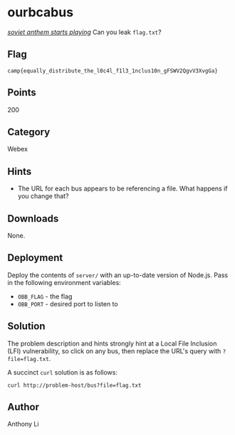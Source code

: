 # ourbcabus
[*soviet anthem starts playing*](https://www.youtube.com/watch?v=U06jlgpMtQs)
Can you leak `flag.txt`?

## Flag
```
camp{equally_distribute_the_l0c4l_f1l3_1nclus10n_gFSWV2QgvV3XvgGa}
```

## Points
200

## Category
Webex

## Hints
* The URL for each bus appears to be referencing a file. What happens if you change that?

## Downloads
None.

## Deployment
Deploy the contents of `server/` with an up-to-date version of Node.js. Pass in the following environment variables:
* `OBB_FLAG` - the flag
* `OBB_PORT` - desired port to listen to

## Solution
The problem description and hints strongly hint at a Local File Inclusion (LFI) vulnerability, so click on any bus, then replace the URL's query with `?file=flag.txt`.

A succinct `curl` solution is as follows:
```
curl http://problem-host/bus?file=flag.txt
```

## Author
Anthony Li
